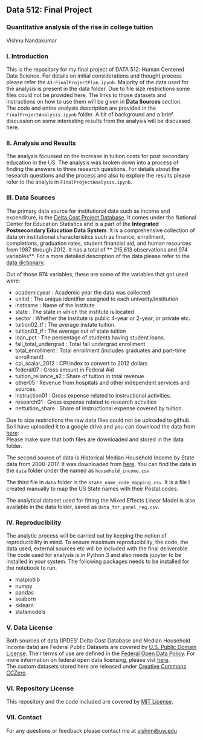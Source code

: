 ## Data 512: Final Project 
### Quantitative analysis of the rise in college tuition
Vishnu Nandakumar

### I. Introduction
This is the repository for my final project of DATA 512: Human Centered Data Science. For details on initial considerations and thought process please refer the `A3-FinalProjectPlan.ipynb`. Majority of the data used for the analysis is present in the data folder. Due to file size restrictions some files could not be provided here. The links to those datasets and instructions on how to use them will be given in **Data Sources** section. <br/>
The code and entire analysis description are provided in the `FinalProjectAnalysis.ipynb` folder. A bit of background and a brief discussion on some interesting results from the analysis will be discussed here.

### II. Analysis and Results
The analysis focussed on the increase in tuition costs for post secondary education in the US. The analysis was broken down into a process of finding the answers to three research questions. For details about the research questions and the process and also to explore the results please refer to the analyis in `FinalProjectAnalysis.ipynb`.

### III. Data Sources

The primary data source for institutional data such as income and expenditure, is the [Delta Cost Project Database](https://nces.ed.gov/ipeds/use-the-data/delta-cost-project-finance-data). It comes under the National Center for Education Statistics and is a part of the **Integrated Postsecondary Education Data System**. It is a comprehensive collection of data on institutional characteristics such as finance, enrollment, completions, graduation rates, student financial aid, and human resources from 1987 through 2012. It has a total of ** 215,613 observations and 974 variables**. For a more detailed description of the data please refer to the [data dictionary](https://nces.ed.gov/ipeds/deltacostproject/download/Delta_Data_Dictionary_1987_2012.xls). <br/>

Out of those 974 variables, these are some of the variables that got used were:
- academicyear          : Academic year the data was collected 
- unitid                : The unique identifier assigned to each univerity/institution
- instname              : Name of the institute
- state                 : The state in which the institute is located
- sector                : Whether the institute is public 4-year or 2-year, or private etc.
- tuition02_tf          : The average instate tuition.
- tuition03_tf          : The average out of state tuition
- loan_pct              : The percentage of students having student loans. 
- fall_total_undergrad  : Total fall undergrad enrollment 
- total_enrollment      : Total enrollment (includes graduates and part-time enrollment)
- cpi_scalar_2012       : CPI index to convert to 2012 dollars
- federal07             : Gross amount in Federal Aid
- tuition_reliance_a2   : Share of tuition in total revenue
- other05               : Revenue from hospitals and other independent services and sources.
- instruction01         : Gross expense related to instructional activities.
- research01            : Gross expense related to research activities
- nettuition_share      : Share of instructional expense covered by tuition.

Due to size restrictions the raw data files could not be uploaded to github. So I have uploaded it to a google drive and you can download the data from [here](https://drive.google.com/open?id=1ur9Ahh0NGru6L5HfCs3j7R4Cf4xJXPDa): <br/>
Please make sure that both files are downloaded and stored in the data folder.

The second source of data is Historical Median Household Income by State data from 2000-2017. It was downloaded from [here](https://www.census.gov/data-tools/demo/saipe/saipe.html?s_appName=saipe&map_yearSelector=2017&map_geoSelector=aa_c&s_USStOnly=y&menu=trends&s_measures=mhi_snc&s_inclStTot=y&s_inclUsTot=y). You can find the data in the `data` folder under the named as `household_income.csv`

The third file in `data` folder is the `state_name_code_mapping.csv`. It is a file I created manually to map the US State names with their Postal codes.

The analytical dataset used for fitting the Mixed Effects Linear Model is also available in the data folder, saved as `data_for_panel_reg.csv`.

### IV. Reproducibility

The analytic process will be carried out by keeping the notion of reproducibility in mind. To ensure maximum reproducibility, the code, the data used, external sources etc will be included with the final deliverable.
The code used for analysis is in Python 3 and also needs jupyter to be installed in your system. The following packages needs to be installed for the notebook to run.

- matplotlib
- numpy
- pandas
- seaborn
- sklearn
- statsmodels


### V. Data License
Both sources of data (IPDES' Delta Cost Database and Median Household Income data) are Federal Public Datasets are covered by [U.S. Public Domain License](http://www.usa.gov/publicdomain/label/1.0/). Their terms of use are defined in the [Federal Open Data Policy](https://project-open-data.cio.gov/policy-memo/#c-ensure-information-stewardship-through-the-use-of-open-licenses). For more information on federal open data licensing, please vist [here](https://project-open-data.cio.gov/open-licenses/). <br/>
The custom datasets stored here are released under [Creative Commons CCZero](http://opendefinition.org/licenses/cc-zero/).

### VI. Repository License
This repository and the code included are covered by [MIT License](LICENSE).

### VII. Contact
For any questions or feedback please contact me at vishnn@uw.edu
